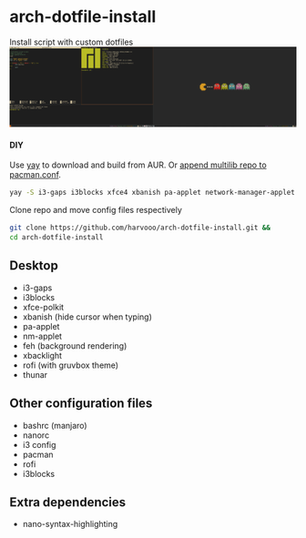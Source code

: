 # arch-dotfile-install
Install script with custom dotfiles
![Desktop](pvquhGF.png)

#### DIY
Use [yay](https://github.com/Jguer/yay) to download and build from AUR. Or [append multilib repo to pacman.conf](https://wiki.archlinux.org/title/official_repositories).
```bash
yay -S i3-gaps i3blocks xfce4 xbanish pa-applet network-manager-applet xbacklight rofi thunar nano-syntax-highlighting xfce4-screenshooter
```
Clone repo and move config files respectively
```bash
git clone https://github.com/harvooo/arch-dotfile-install.git &&
cd arch-dotfile-install
```
## Desktop
- i3-gaps
- i3blocks
- xfce-polkit
- xbanish (hide cursor when typing)
- pa-applet
- nm-applet
- feh (background rendering)
- xbacklight
- rofi (with gruvbox theme)
- thunar

## Other configuration files
- bashrc (manjaro)
- nanorc
- i3 config
- pacman
- rofi
- i3blocks

## Extra dependencies
- nano-syntax-highlighting

